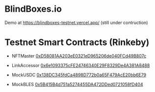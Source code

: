 # BlindBoxes.io

Demo at https://blindboxes-testnet.vercel.app/ (still under contruction)

# Testnet Smart Contracts (Rinkeby)

- NFTMaster [0xD58081AA203eE0321eD965206de040FCd49B807c](https://rinkeby.etherscan.io/address/0xD58081AA203eE0321eD965206de040FCd49B807c)

- LinkAccessor [0x6e1093375cFE24746340E29F8329De4A381A8488](https://rinkeby.etherscan.io/address/0x6e1093375cFE24746340E29F8329De4A381A8488)

- MockUSDC [0x138DC345fdCa4898D772b0a65F479AcE20bb6E79](https://rinkeby.etherscan.io/address/0x138DC345fdCa4898D772b0a65F479AcE20bb6E79)

- MockBLES [0x5B415B4d751a5274455DA472DDed0721058fD404](https://rinkeby.etherscan.io/address/0x5B415B4d751a5274455DA472DDed0721058fD404)
